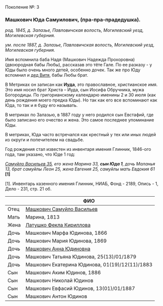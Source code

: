 Поколение №: 3

### Машкович Юда Самуилович, (пра-пра-прадедушка).

_род. 1845, д. Залазье, Павловичская волость, Могилевский уезд, Могилевская губерния._

_ум. после 1887, д. Залазье, Павловичская волость, Могилевский уезд, Могилевская губерния._

Имя вспомнила баба Надя (Машкович Надежда Прохоровна) (двоюродная бабы Любы), рассказав это тёте Гале. 
По ее разказу - у Юды было очень много детей, особенно дочек.
Так же про Юду вспомнил и [дед Витя](/ancestors/6-Машкович-Виктор-Федорович), бабы Любы брат.

В Метриках он записан как **Иуда**, это православное, христианское имя.
Это имя носил брат Христа – Иуда, сын Иосифа Обручника, мужа Богородицы.
По григорианскому календарю именины 2 и 30 июля (как день рождения моего предка Юды).
Но так как его все вспоминают как Юда, то так и я буду его называть.

В метриках по Залазью, в 1887 году у него родился сын Евстафий, где было записано его очество и жена. Это самое последнее упоминание Юды.

В метриках, Юда часто встречался как крестный у тех или иных людей из округи и попечителем на свадьбе.

Год рождения стал известен из инвентаря имения Глинник, 1846-ого года, там указано, что Юде 1 год:

_[Самуйло Васильев 35](/ancestors/2-Машкович-Самуйло-Васильев), его жена Марина 33, **сын Юда 1**, дочь Маланья 13, брат самуйлы Леон 25, жена Евгения 25, самуйлы мать Евдокия 61_ **[1]**

[1]. Инвентарь казенного имения Глинник, НИАБ, Фонд - 2189, Опись - 1, Дело - 231, стр. 21 об.

|      | ФИО                                                                 |
|------|---------------------------------------------------------------------|
| Отец | [Машкович Самуйло Васильев](/ancestors/2-Машкович-Самуйло-Васильев) |
| Мать | Марина, 1813                                                        |
| Жена | [Латушко Фекла Кириллова](/ancestors/3-Латушко-Фекла-Кириллова)     |
| Дочь | Машкович Марфа Юдинова, 1866                                         |
| Дочь | Машкович Мария Юдинова, 1869                                         |
| Дочь | [Машкович Анна Юдиновна](/ancestors/4-Машкович-Анна-Юдиновна)       |
| Дочь | Машкович Татьяна Юдинова, 25(13)/01/1879                             |
| Дочь | Машкович Екатерина Юдинова, 01(19)/12(11)/1883                       |
| Сын  | Машкович Аким Юдинов, 1886                                           |
| Сын  | Машкович Николай Юдинов                                              |
| Сын  | Машкович Евфасий Юдинов, 13(01)/01/1887                              |
| Сын  | Машкович Антон Юдинов                                                |
